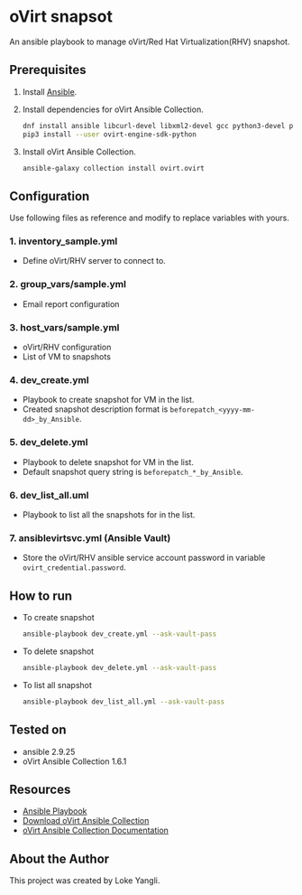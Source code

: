 # oVirt snapsot

An ansible playbook to manage oVirt/Red Hat Virtualization(RHV) snapshot.

## Prerequisites

1. Install [Ansible](https://docs.ansible.com/ansible/latest/installation_guide/intro_installation.html).

2. Install dependencies for oVirt Ansible Collection.
    ```sh
    dnf install ansible libcurl-devel libxml2-devel gcc python3-devel python3-passlib python3-netaddr
    pip3 install --user ovirt-engine-sdk-python
    ```

3. Install oVirt Ansible Collection.
    ```sh
    ansible-galaxy collection install ovirt.ovirt
    ```

## Configuration

Use following files as reference and modify to replace variables with yours.

### 1. inventory_sample.yml
- Define oVirt/RHV server to connect to.

### 2. group_vars/sample.yml
- Email report configuration

### 3. host_vars/sample.yml
- oVirt/RHV configuration
- List of VM to snapshots

### 4. dev_create.yml
- Playbook to create snapshot for VM in the list.
- Created snapshot description format is `beforepatch_<yyyy-mm-dd>_by_Ansible`.

### 5. dev_delete.yml
- Playbook to delete snapshot for VM in the list.
- Default snapshot query string is `beforepatch_*_by_Ansible`.

### 6. dev_list_all.uml
- Playbook to list all the snapshots for in the list.

### 7. ansiblevirtsvc.yml (Ansible Vault)
- Store the oVirt/RHV ansible service account password in variable `ovirt_credential.password`.

## How to run 

- To create snapshot
  ```sh
  ansible-playbook dev_create.yml --ask-vault-pass
  ``` 

- To delete snapshot
  ```sh
  ansible-playbook dev_delete.yml --ask-vault-pass
  ``` 

- To list all snapshot
  ```sh
  ansible-playbook dev_list_all.yml --ask-vault-pass
  ```

## Tested on

- ansible 2.9.25
- oVirt Ansible Collection 1.6.1

## Resources

- [Ansible Playbook](http://docs.ansible.com/ansible/latest/playbooks.html)
- [Download oVirt Ansible Collection](https://galaxy.ansible.com/ovirt/ovirt)
- [oVirt Ansible Collection Documentation](https://docs.ansible.com/ansible/latest/collections/ovirt/ovirt/index.html)

## About the Author

This project was created by Loke Yangli.

